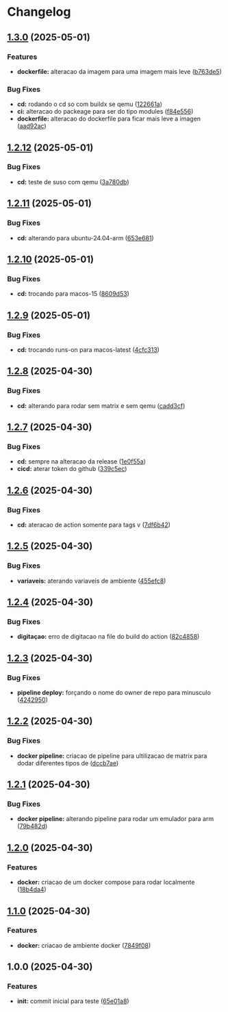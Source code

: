 # Changelog

## [1.3.0](https://github.com/JefteCosta/elixircr/compare/v1.2.12...v1.3.0) (2025-05-01)


### Features

* **dockerfile:** alteracao da imagem para uma imagem mais leve ([b763de5](https://github.com/JefteCosta/elixircr/commit/b763de588353c7be14e127d8f782eda8dc5f3db3))


### Bug Fixes

* **cd:** rodando o cd so com buildx se qemu ([122661a](https://github.com/JefteCosta/elixircr/commit/122661afd7630cf901f055a602ff366617cc13a7))
* **ci:** alteracao do packeage para ser do tipo modules ([f84e556](https://github.com/JefteCosta/elixircr/commit/f84e55667f290d8ea688717fa73a64c80aabadb6))
* **dockerfile:** alteracao do dockerfile para ficar mais leve a imagen ([aad92ac](https://github.com/JefteCosta/elixircr/commit/aad92acfe4c941a884db4234267dd28873c4698a))

## [1.2.12](https://github.com/JefteCosta/elixircr/compare/v1.2.11...v1.2.12) (2025-05-01)


### Bug Fixes

* **cd:** teste de suso com qemu ([3a780db](https://github.com/JefteCosta/elixircr/commit/3a780db40f54769b65383628e3b601afacb607a0))

## [1.2.11](https://github.com/JefteCosta/elixircr/compare/v1.2.10...v1.2.11) (2025-05-01)


### Bug Fixes

* **cd:** alterando para ubuntu-24.04-arm ([653e681](https://github.com/JefteCosta/elixircr/commit/653e6817d919a6d8df8809dfa676b34b0e3dbfc2))

## [1.2.10](https://github.com/JefteCosta/elixircr/compare/v1.2.9...v1.2.10) (2025-05-01)


### Bug Fixes

* **cd:** trocando para macos-15 ([8609d53](https://github.com/JefteCosta/elixircr/commit/8609d535de46375d2d27cdc2e94771e0aa20c456))

## [1.2.9](https://github.com/JefteCosta/elixircr/compare/v1.2.8...v1.2.9) (2025-05-01)


### Bug Fixes

* **cd:** trocando runs-on para macos-latest ([4cfc313](https://github.com/JefteCosta/elixircr/commit/4cfc3134e57adedb68f4316a628c7b7a0c10fed3))

## [1.2.8](https://github.com/JefteCosta/elixircr/compare/v1.2.7...v1.2.8) (2025-04-30)


### Bug Fixes

* **cd:** alterando para rodar sem matrix e sem qemu ([cadd3cf](https://github.com/JefteCosta/elixircr/commit/cadd3cf700111719b0a83c6b50428a3f058e7f7f))

## [1.2.7](https://github.com/JefteCosta/elixircr/compare/v1.2.6...v1.2.7) (2025-04-30)


### Bug Fixes

* **cd:** sempre na alteracao da release ([1e0f55a](https://github.com/JefteCosta/elixircr/commit/1e0f55ab87f1e1f7ef577a6602261d1d74ae4a1b))
* **cicd:** aterar token do github ([339c5ec](https://github.com/JefteCosta/elixircr/commit/339c5ec00c82762619a27421d814abf8068c8655))

## [1.2.6](https://github.com/JefteCosta/elixircr/compare/v1.2.5...v1.2.6) (2025-04-30)


### Bug Fixes

* **cd:** ateracao de action somente para tags v ([7df6b42](https://github.com/JefteCosta/elixircr/commit/7df6b42f6e71c3c7c0122261f41a69e0e815767c))

## [1.2.5](https://github.com/JefteCosta/elixircr/compare/v1.2.4...v1.2.5) (2025-04-30)


### Bug Fixes

* **variaveis:** aterando variaveis de ambiente ([455efc8](https://github.com/JefteCosta/elixircr/commit/455efc84160199f1d15920529a2e193ed142d2e2))

## [1.2.4](https://github.com/JefteCosta/elixircr/compare/v1.2.3...v1.2.4) (2025-04-30)


### Bug Fixes

* **digitaçao:** erro de digitacao na file do build do action ([82c4858](https://github.com/JefteCosta/elixircr/commit/82c4858cd6e35650523c0ee50f4e29882dd2e685))

## [1.2.3](https://github.com/JefteCosta/elixircr/compare/v1.2.2...v1.2.3) (2025-04-30)


### Bug Fixes

* **pipeline deploy:** forçando o nome do owner de repo para minusculo ([4242950](https://github.com/JefteCosta/elixircr/commit/42429505ff5f71db8b7978334483b1ead3fc08af))

## [1.2.2](https://github.com/JefteCosta/elixircr/compare/v1.2.1...v1.2.2) (2025-04-30)


### Bug Fixes

* **docker pipeline:** criacao de pipeline para ultilizacao de matrix para dodar diferentes tipos de ([dccb7ae](https://github.com/JefteCosta/elixircr/commit/dccb7aee8c76168e08af2d96f0da95b73836012a))

## [1.2.1](https://github.com/JefteCosta/elixircr/compare/v1.2.0...v1.2.1) (2025-04-30)


### Bug Fixes

* **docker pipeline:** alterando pipeline para rodar um emulador para arm ([79b482d](https://github.com/JefteCosta/elixircr/commit/79b482d3dccde7983f681af2568e4b48313dfe3e))

## [1.2.0](https://github.com/JefteCosta/elixircr/compare/v1.1.0...v1.2.0) (2025-04-30)


### Features

* **docker:** criacao de um docker compose para rodar localmente ([18b4da4](https://github.com/JefteCosta/elixircr/commit/18b4da471230a7239340886be165d48e530fe998))

## [1.1.0](https://github.com/JefteCosta/elixircr/compare/v1.0.0...v1.1.0) (2025-04-30)


### Features

* **docker:** criacao de ambiente docker ([7849f08](https://github.com/JefteCosta/elixircr/commit/7849f083335ed47fd3eb60eb8156a38ac311c387))

## 1.0.0 (2025-04-30)


### Features

* **init:** commit inicial para teste ([65e01a8](https://github.com/JefteCosta/elixircr/commit/65e01a83df28e3326004a1abccf30504488e63ad))
